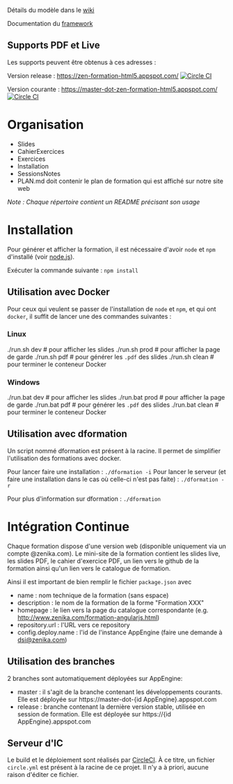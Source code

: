 Détails du modèle dans le [wiki](https://github.com/Zenika/Formation--Modele/wiki)

Documentation du [framework](https://github.com/Zenika/Formation--Framework)


## Supports PDF et Live

Les supports peuvent être obtenus à ces adresses :

Version release : https://zen-formation-html5.appspot.com/ [![Circle CI](https://circleci.com/gh/Zenika/formation-html5/tree/release.svg?style=svg&circle-token=2db9d589c3e04a16ec90df263f003eec7cf11eed)](https://circleci.com/gh/Zenika/formation-html5/tree/release)

Version courante : https://master-dot-zen-formation-html5.appspot.com/ [![Circle CI](https://circleci.com/gh/Zenika/formation-html5/tree/master.svg?style=svg&circle-token=2db9d589c3e04a16ec90df263f003eec7cf11eed)](https://circleci.com/gh/Zenika/formation-html5/tree/master)

# Organisation

- Slides
- CahierExercices
- Exercices
- Installation
- SessionsNotes
- PLAN.md doit contenir le plan de formation qui est affiché sur notre site web

*Note : Chaque répertoire contient un README précisant son usage*

# Installation

Pour générer et afficher la formation, il est nécessaire d'avoir `node` et `npm` d'installé (voir [node.js](http://nodejs.org/)).

Exécuter la commande suivante :
`npm install`

## Utilisation avec Docker

Pour ceux qui veulent se passer de l'installation de `node` et `npm`, et qui ont `docker`, il suffit de lancer une des commandes suivantes : <br>

### Linux
  ./run.sh dev   # pour afficher les slides
  ./run.sh prod  # pour afficher la page de garde
  ./run.sh pdf   # pour générer les `.pdf` des slides
  ./run.sh clean # pour terminer le conteneur Docker

### Windows
  ./run.bat dev   # pour afficher les slides
  ./run.bat prod  # pour afficher la page de garde
  ./run.bat pdf   # pour générer les `.pdf` des slides
  ./run.bat clean # pour terminer le conteneur Docker

## Utilisation avec dformation

Un script nommé dformation est présent à la racine. Il permet de simplifier l'utilisation des formations avec docker.

Pour lancer faire une installation : `./dformation -i`
Pour lancer le serveur (et faire une installation dans le cas où celle-ci n'est pas faite) :
`./dformation -r`

Pour plus d'information sur dformation : `./dformation`

# Intégration Continue

Chaque formation dispose d'une version web (disponible uniquement via un compte @zenika.com). Le mini-site de la formation contient les slides live, les slides PDF, le cahier d'exercice PDF, un lien vers le github de la formation ainsi qu'un lien vers le catalogue de formation.

Ainsi il est important de bien remplir le fichier `package.json` avec

- name : nom technique de la formation (sans espace)
- description : le nom de la formation de la forme "Formation XXX"
- homepage : le lien vers la page du catalogue correspondante (e.g. http://www.zenika.com/formation-angularjs.html)
- repository.url : l'URL vers ce repository
- config.deploy.name : l'id de l'instance AppEngine (faire une demande à dsi@zenika.com)

## Utilisation des branches

2 branches sont automatiquement déployées sur AppEngine:

- master : il s'agit de la branche contenant les développements courants. Elle est déployée sur https://master-dot-{id AppEngine}.appspot.com
- release : branche contenant la dernière version stable, utilisée en session de formation. Elle est déployée sur https://{id AppEngine}.appspot.com

## Serveur d'IC

Le build et le déploiement sont réalisés par [CircleCI](https://circleci.com). À ce titre, un fichier `circle.yml` est présent à la racine de ce projet. Il n'y a à priori, aucune raison d'éditer ce fichier.
